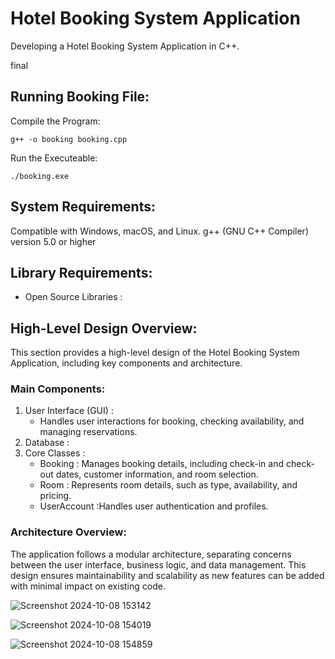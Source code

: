 # Hotel Booking System Application

Developing a Hotel Booking System Application in C++. 

final

## Running Booking File:

Compile the Program:
```
g++ -o booking booking.cpp
```

Run the Executeable:
```
./booking.exe
```

## System Requirements:
Compatible with Windows, macOS, and Linux.
g++ (GNU C++ Compiler) version 5.0 or higher

## Library Requirements:
- Open Source Libraries : 

## High-Level Design Overview:
This section provides a high-level design of the Hotel Booking System Application, including key components and architecture.

### Main Components:
1. User Interface (GUI) :
   - Handles user interactions for booking, checking availability, and managing reservations.
2. Database :
3. Core Classes :
   - Booking : Manages booking details, including check-in and check-out dates, customer information, and room selection.
   - Room : Represents room details, such as type, availability, and pricing.
   - UserAccount :Handles user authentication and profiles.
  

### Architecture Overview:
The application follows a modular architecture, separating concerns between the user interface, business logic, and data management. This design ensures maintainability and scalability as new features can be added with minimal impact on existing code.

   ![Screenshot 2024-10-08 153142](https://github.com/user-attachments/assets/fd4d9177-b32f-4dd6-a6f1-6234c9c97e3d)

![Screenshot 2024-10-08 154019](https://github.com/user-attachments/assets/6e628204-d9b6-4c39-b50c-2b87abc4b761)

![Screenshot 2024-10-08 154859](https://github.com/user-attachments/assets/a7d6a149-ce5a-4eee-ab6f-b25849e1940f)

